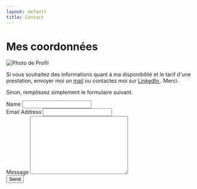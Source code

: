 ```yaml
---
layout: default
title: Contact
---
```


<div id="contact">
  <h1 class="pageTitle">Mes coordonnées</h1>

  <img src="{{ '/assets/img/pp.png' | relative_url }}" alt="Photo de Profil" />

  <div class="contactContent">
    <p class="intro">Si vous souhaitez des informations quant à ma disponibilité et le tarif d'une prestation, envoyer moi un <a href="mailto:jordan.nagadzina.sanchez@gmail.com">mail</a> ou contactez moi sur <a href="www.linkedin.com/in/jordannagadzina-sanchez"> LinkedIn </a>. Merci. </p>
    <p> Sinon, remplissez simplement le formulaire suivant.</p>
  </div>
  <form action="http://formspree.io/your@mail.com" method="POST">
    <label for="name">Name</label>
    <input type="text" id="name" name="name" class="full-width"><br>
    <label for="email">Email Address</label>
    <input type="email" id="email" name="_replyto" class="full-width"><br>
    <label for="message">Message</label>
    <textarea name="message" id="message" cols="30" rows="10" class="full-width"></textarea><br>
    <input type="submit" value="Send" class="button">
  </form>
</div>
